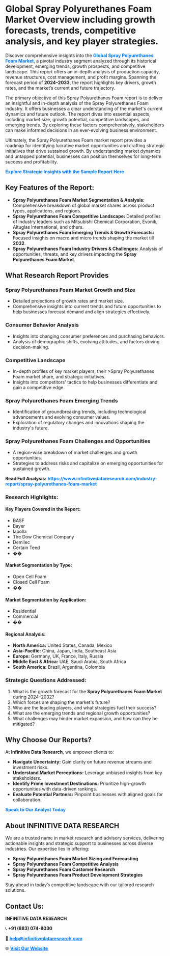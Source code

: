 <h1>Global Spray Polyurethanes Foam Market Overview including growth forecasts, trends, competitive analysis, and key player strategies.</h1>
<p>
Discover comprehensive insights into the 
<a href="https://www.infinitivedataresearch.com/industry-report/spray-polyurethanes-foam-market" rel="dofollow" style="color: #007BFF; text-decoration: none;"><strong>Global Spray Polyurethanes Foam Market</strong></a>, a pivotal industry segment analyzed through its historical development, emerging trends, growth prospects, and competitive landscape. This report offers an in-depth analysis of production capacity, revenue structures, cost management, and profit margins. Spanning the forecast period of <strong>2024–2033</strong>, the report highlights key drivers, growth rates, and the market’s current and future trajectory.
</p>
<p>
The primary objective of this Spray Polyurethanes Foam report is to deliver an insightful and in-depth analysis of the Spray Polyurethanes Foam industry. It offers businesses a clear understanding of the market's current dynamics and future outlook. The report dives into essential aspects, including market size, growth potential, competitive landscapes, and emerging trends. By exploring these factors comprehensively, stakeholders can make informed decisions in an ever-evolving business environment.
</p>
<p>
Ultimately, the Spray Polyurethanes Foam market report provides a roadmap for identifying lucrative market opportunities and crafting strategic initiatives that drive sustained growth. By understanding market dynamics and untapped potential, businesses can position themselves for long-term success and profitability.
</p>
<p>
<a href="https://www.infinitivedataresearch.com/request-sample/reportId=109191" style="color: #007BFF; text-decoration: none;"><strong>Explore Strategic Insights with the Sample Report Here</strong></a>
</p>

<h2>Key Features of the Report:</h2>
<ul>
<li><strong>Spray Polyurethanes Foam Market Segmentation & Analysis:</strong> Comprehensive breakdown of global market shares across product types, applications, and regions.</li>
<li><strong>Spray Polyurethanes Foam Competitive Landscape:</strong> Detailed profiles of industry leaders such as Mitsubishi Chemical Corporation, Evonik, Altuglas International, and others.</li>
<li><strong>Spray Polyurethanes Foam Emerging Trends & Growth Forecasts:</strong> Focused insights on macro and micro trends shaping the market till <strong>2032</strong>.</li>
<li><strong>Spray Polyurethanes Foam Industry Drivers & Challenges:</strong> Analysis of opportunities, threats, and key drivers impacting the <strong>Spray Polyurethanes Foam Market</strong>.</li>
</ul>

<h2>What Research Report Provides</h2>
<h3>Spray Polyurethanes Foam Market Growth and Size</h3>
<ul>
<li>Detailed projections of growth rates and market size.</li>
<li>Comprehensive insights into current trends and future opportunities to help businesses forecast demand and align strategies effectively.</li>
</ul>

<h3>Consumer Behavior Analysis</h3>
<ul>
<li>Insights into changing consumer preferences and purchasing behaviors.</li>
<li>Analysis of demographic shifts, evolving attitudes, and factors driving decision-making.</li>
</ul>

<h3>Competitive Landscape</h3>
<ul>
<li>In-depth profiles of key market players, their >Spray Polyurethanes Foam market share, and strategic initiatives.</li>
<li>Insights into competitors' tactics to help businesses differentiate and gain a competitive edge.</li>
</ul>

<h3>Spray Polyurethanes Foam Emerging Trends</h3>
<ul>
<li>Identification of groundbreaking trends, including technological advancements and evolving consumer values.</li>
<li>Exploration of regulatory changes and innovations shaping the industry's future.</li>
</ul>

<h3>Spray Polyurethanes Foam Challenges and Opportunities</h3>
<ul>
<li>A region-wise breakdown of market challenges and growth opportunities.</li>
<li>Strategies to address risks and capitalize on emerging opportunities for sustained growth.</li>
</ul>
<p><strong>Read Full Analysis:</strong> <a href="https://www.infinitivedataresearch.com/industry-report/spray-polyurethanes-foam-market" rel="dofollow" style="color: #007BFF; text-decoration: none;"><strong>https://www.infinitivedataresearch.com/industry-report/spray-polyurethanes-foam-market</strong></a></p>
<h3>Research Highlights:</h3>
<h4>Key Players Covered in the Report:</h4>
<ul><li>BASF</li><li>Bayer</li><li>lapolla</li><li>The Dow Chemical Company</li><li>Demilec</li><li>Certain Teed</li><li>��</li></ul>
<h4>Market Segmentation by Type:</h4>
<ul><li>Open Cell Foam</li><li>Closed Cell Foam</li><li>��</li></ul>
<h4>Market Segmentation by Application:</h4>
<ul><li>Residential</li><li>Commercial</li><li>��</li></ul>

<h4>Regional Analysis:</h4>
<ul>
<li><strong>North America:</strong> United States, Canada, Mexico</li>
<li><strong>Asia-Pacific:</strong> China, Japan, India, Southeast Asia</li>
<li><strong>Europe:</strong> Germany, UK, France, Italy, Russia</li>
<li><strong>Middle East & Africa:</strong> UAE, Saudi Arabia, South Africa</li>
<li><strong>South America:</strong> Brazil, Argentina, Colombia</li>
</ul>

<h3>Strategic Questions Addressed:</h3>
<ol>
<li>What is the growth forecast for the <strong>Spray Polyurethanes Foam Market</strong> during 2024–2032?</li>
<li>Which forces are shaping the market's future?</li>
<li>Who are the leading players, and what strategies fuel their success?</li>
<li>What are the emerging trends and regional growth opportunities?</li>
<li>What challenges may hinder market expansion, and how can they be mitigated?</li>
</ol>

<h2>Why Choose Our Reports?</h2>
<p>At <strong>Infinitive Data Research</strong>, we empower clients to:</p>
<ul>
<li><strong>Navigate Uncertainty:</strong> Gain clarity on future revenue streams and investment risks.</li>
<li><strong>Understand Market Perceptions:</strong> Leverage unbiased insights from key stakeholders.</li>
<li><strong>Identify Prime Investment Destinations:</strong> Prioritize high-growth opportunities with data-driven rankings.</li>
<li><strong>Evaluate Potential Partners:</strong> Pinpoint businesses with aligned goals for collaboration.</li>
</ul>
<p><a href="https://www.infinitivedataresearch.com/industry-report/spray-polyurethanes-foam-market" rel="dofollow" style="color: #007BFF; text-decoration: none;"><strong>Speak to Our Analyst Today</strong></a></p>

<h2>About INFINITIVE DATA RESEARCH</h2>
<p>We are a trusted name in market research and advisory services, delivering actionable insights and strategic support to businesses across diverse industries. Our expertise lies in offering:</p>
<ul>
<li><strong>Spray Polyurethanes Foam Market Sizing and Forecasting</strong></li>
<li><strong>Spray Polyurethanes Foam Competitive Analysis</strong></li>
<li><strong>Spray Polyurethanes Foam Customer Research</strong></li>
<li><strong>Spray Polyurethanes Foam Product Development Strategies</strong></li>
</ul>
<p>Stay ahead in today’s competitive landscape with our tailored research solutions.</p>

<h2>Contact Us:</h2>
<p><strong>INFINITIVE DATA RESEARCH</strong></p>
<p>📞 <strong>+91 (883) 074-8030</strong></p>
<p>📧 <strong><a href="mailto:help@infinitivedataresearch.com" style="color: #007BFF;">help@infinitivedataresearch.com</a></strong></p>
<p>🌐 <strong><a href="https://www.infinitivedataresearch.com" rel="dofollow" style="color: #007BFF;">Visit Our Website</a></strong></p>